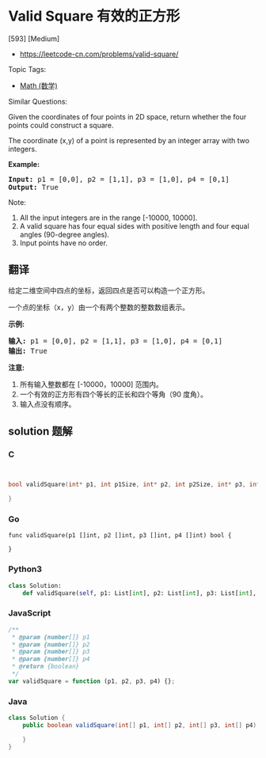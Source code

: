 # Valid Square 有效的正方形

[593] [Medium]

- https://leetcode-cn.com/problems/valid-square/

Topic Tags:

- [Math (数学)](https://leetcode-cn.com/tag/math/)

Similar Questions:

Given the coordinates of four points in 2D space, return whether the four points could construct a square.

The coordinate (x,y) of a point is represented by an integer array with two integers.

**Example:**

<pre><b>Input:</b> p1 = [0,0], p2 = [1,1], p3 = [1,0], p4 = [0,1]
<b>Output:</b> True
</pre>

Note:

1.  All the input integers are in the range \[-10000, 10000\].
2.  A valid square has four equal sides with positive length and four equal angles (90-degree angles).
3.  Input points have no order.

## 翻译

给定二维空间中四点的坐标，返回四点是否可以构造一个正方形。

一个点的坐标（x，y）由一个有两个整数的整数数组表示。

**示例:**

<pre><strong>输入:</strong> p1 = [0,0], p2 = [1,1], p3 = [1,0], p4 = [0,1]
<strong>输出:</strong> True
</pre>

**注意:**

1.  所有输入整数都在 \[-10000，10000\] 范围内。
2.  一个有效的正方形有四个等长的正长和四个等角（90 度角）。
3.  输入点没有顺序。

## solution 题解

### C

```c


bool validSquare(int* p1, int p1Size, int* p2, int p2Size, int* p3, int p3Size, int* p4, int p4Size){

}


```

### Go

```golang
func validSquare(p1 []int, p2 []int, p3 []int, p4 []int) bool {

}
```

### Python3

```python
class Solution:
    def validSquare(self, p1: List[int], p2: List[int], p3: List[int], p4: List[int]) -> bool:

```

### JavaScript

```javascript
/**
 * @param {number[]} p1
 * @param {number[]} p2
 * @param {number[]} p3
 * @param {number[]} p4
 * @return {boolean}
 */
var validSquare = function (p1, p2, p3, p4) {};
```

### Java

```java
class Solution {
    public boolean validSquare(int[] p1, int[] p2, int[] p3, int[] p4) {

    }
}
```
